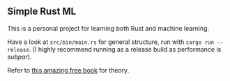 ## Simple Rust ML
This is a personal project for learning both Rust and machine learning.

Have a look at ``src/bin/main.rs`` for general structure, run with ``cargo run --release``. (I highly recommend running as a release build as performance is _subpar_).

Refer to [this amazing free book](http://neuralnetworksanddeeplearning.com) for theory.